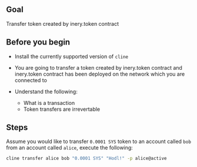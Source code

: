 ## Goal

Transfer token created by inery.token contract

## Before you begin

* Install the currently supported version of `cline`

* You are going to transfer a token created by inery.token contract and inery.token contract has been deployed on the network which you are connected to

* Understand the following:
  * What is a transaction
  * Token transfers are irrevertable 

## Steps

Assume you would like to transfer `0.0001 SYS` token to an account called `bob` from an account called `alice`, execute the following:

```sh
cline transfer alice bob "0.0001 SYS" "Hodl!" -p alice@active
```
